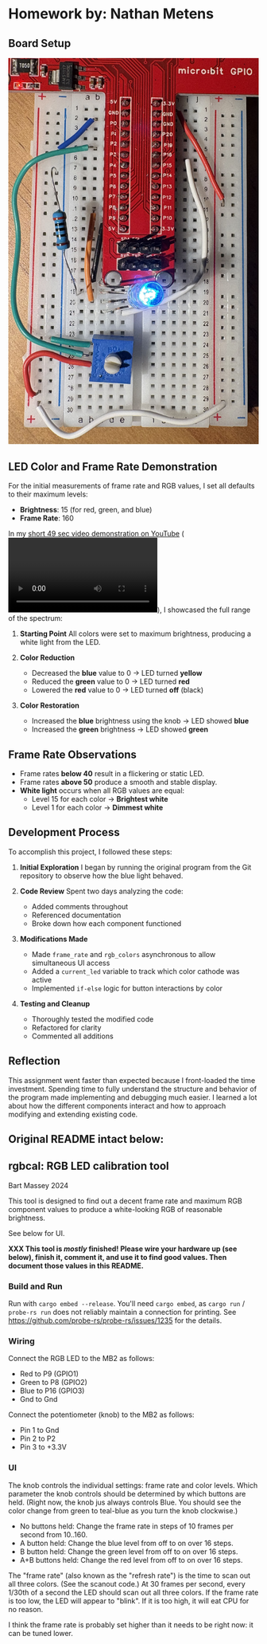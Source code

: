 # Homework by: Nathan Metens

## Board Setup

![Board Configuration](/PHOTO.jpg)

## LED Color and Frame Rate Demonstration

For the initial measurements of frame rate and RGB values, I set all defaults to their maximum levels:

- **Brightness**: 15 (for red, green, and blue)
- **Frame Rate**: 160

In my [short 49 sec video demonstration on YouTube](https://youtube.com/shorts/Z9_jB4t4RLI?feature=share) (![Also found here](/VIDEO.mov)), I showcased the full range of the spectrum:

1. **Starting Point**
   All colors were set to maximum brightness, producing a white light from the LED.

2. **Color Reduction**
   - Decreased the **blue** value to 0 → LED turned **yellow**
   - Reduced the **green** value to 0 → LED turned **red**
   - Lowered the **red** value to 0 → LED turned **off** (black)

3. **Color Restoration**
   - Increased the **blue** brightness using the knob → LED showed **blue**
   - Increased the **green** brightness → LED showed **green**

## Frame Rate Observations

- Frame rates **below 40** result in a flickering or static LED.
- Frame rates **above 50** produce a smooth and stable display.
- **White light** occurs when all RGB values are equal:
  - Level 15 for each color → **Brightest white**
  - Level 1 for each color → **Dimmest white**

## Development Process

To accomplish this project, I followed these steps:

1. **Initial Exploration**
   I began by running the original program from the Git repository to observe how the blue light behaved.

2. **Code Review**
   Spent two days analyzing the code:
   - Added comments throughout
   - Referenced documentation
   - Broke down how each component functioned

3. **Modifications Made**
   - Made `frame_rate` and `rgb_colors` asynchronous to allow simultaneous UI access
   - Added a `current_led` variable to track which color cathode was active
   - Implemented `if-else` logic for button interactions by color

4. **Testing and Cleanup**
   - Thoroughly tested the modified code
   - Refactored for clarity
   - Commented all additions

## Reflection

This assignment went faster than expected because I front-loaded the time investment. Spending time to fully understand the structure and behavior of the program made implementing and debugging much easier. I learned a lot about how the different components interact and how to approach modifying and extending existing code.

## Original README intact below:

## rgbcal: RGB LED calibration tool
Bart Massey 2024

This tool is designed to find out a decent frame rate and
maximum RGB component values to produce a white-looking RGB
of reasonable brightness.

See below for UI.

**XXX This tool is *mostly* finished! Please wire your
hardware up (see below), finish it, comment it, and use it
to find good values. Then document those values in this
README.**

### Build and Run

Run with `cargo embed --release`. You'll need `cargo embed`, as
`cargo run` / `probe-rs run` does not reliably maintain a
connection for printing. See
https://github.com/probe-rs/probe-rs/issues/1235 for the
details.

### Wiring

Connect the RGB LED to the MB2 as follows:

* Red to P9 (GPIO1)
* Green to P8 (GPIO2)
* Blue to P16 (GPIO3)
* Gnd to Gnd

Connect the potentiometer (knob) to the MB2 as follows:

* Pin 1 to Gnd
* Pin 2 to P2
* Pin 3 to +3.3V

### UI

The knob controls the individual settings: frame rate and
color levels. Which parameter the knob controls should be
determined by which buttons are held. (Right now, the knob
jus always controls Blue. You should see the color change
from green to teal-blue as you turn the knob clockwise.)

* No buttons held: Change the frame rate in steps of 10
  frames per second from 10..160.
* A button held: Change the blue level from off to on over
  16 steps.
* B button held: Change the green level from off to on over
  16 steps.
* A+B buttons held: Change the red level from off to on over
  16 steps.

The "frame rate" (also known as the "refresh rate") is the
time to scan out all three colors. (See the scanout code.)
At 30 frames per second, every 1/30th of a second the LED
should scan out all three colors. If the frame rate is too
low, the LED will appear to "blink". If it is too high, it
will eat CPU for no reason.

I think the frame rate is probably set higher than it needs
to be right now: it can be tuned lower.
